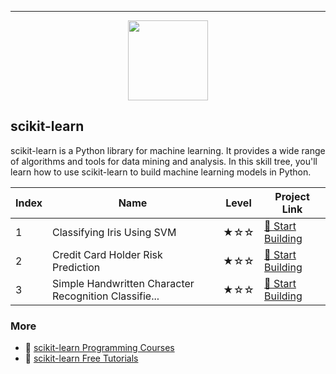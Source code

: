 
---

<div align="center">
<img width="128px" src="https://file.labex.io/path/N7q3t9dfWfEY.png">
</div>

## scikit-learn

scikit-learn is a Python library for machine learning. It provides a wide range of algorithms and tools for data mining and analysis. In this skill tree, you'll learn how to use scikit-learn to build machine learning models in Python.

|   Index | Name                                                  | Level   | Project Link                                                                                             |
|---------|-------------------------------------------------------|---------|----------------------------------------------------------------------------------------------------------|
|       1 | Classifying Iris Using SVM                            | ★☆☆     | [🚀 Start Building](https://labex.io/courses/project-classifying-iris-using-svm)                          |
|       2 | Credit Card Holder Risk Prediction                    | ★☆☆     | [🚀 Start Building](https://labex.io/courses/project-credit-card-holder-risk-prediction)                  |
|       3 | Simple Handwritten Character Recognition Classifie... | ★☆☆     | [🚀 Start Building](https://labex.io/courses/project-simple-handwritten-character-recognition-classifier) |

### More

- 🔗 [scikit-learn Programming Courses](https://github.com/labex-labs/awesome-programming-courses?tab=readme-ov-file#sklearn)
- 🔗 [scikit-learn Free Tutorials](https://github.com/labex-labs/sklearn-free-tutorials)

